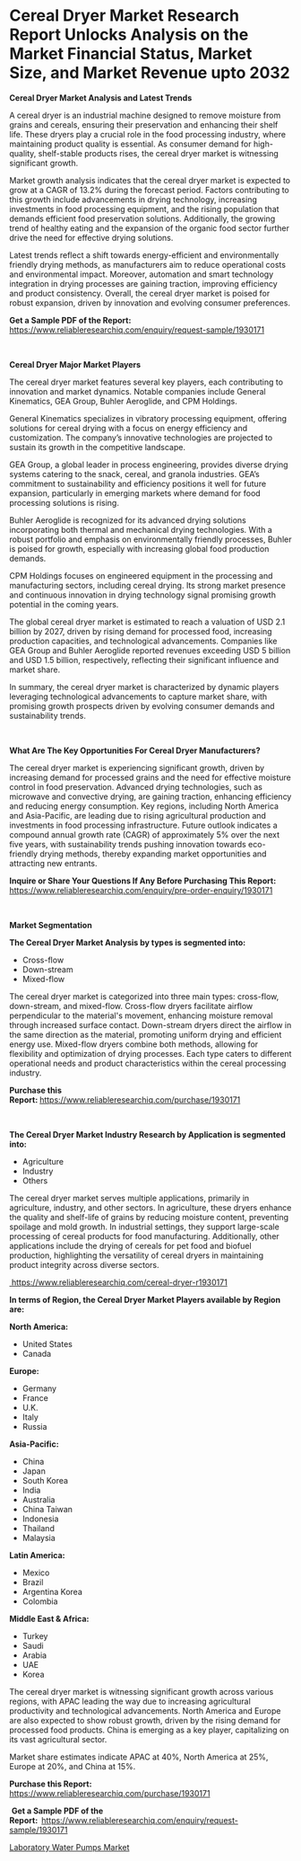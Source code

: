 <p><h1>Cereal Dryer Market Research Report Unlocks Analysis on the Market Financial Status, Market Size, and Market Revenue upto 2032</h1></p><p><strong>Cereal Dryer Market Analysis and Latest Trends</strong></p>
<p><p>A cereal dryer is an industrial machine designed to remove moisture from grains and cereals, ensuring their preservation and enhancing their shelf life. These dryers play a crucial role in the food processing industry, where maintaining product quality is essential. As consumer demand for high-quality, shelf-stable products rises, the cereal dryer market is witnessing significant growth.</p><p>Market growth analysis indicates that the cereal dryer market is expected to grow at a CAGR of 13.2% during the forecast period. Factors contributing to this growth include advancements in drying technology, increasing investments in food processing equipment, and the rising population that demands efficient food preservation solutions. Additionally, the growing trend of healthy eating and the expansion of the organic food sector further drive the need for effective drying solutions.</p><p>Latest trends reflect a shift towards energy-efficient and environmentally friendly drying methods, as manufacturers aim to reduce operational costs and environmental impact. Moreover, automation and smart technology integration in drying processes are gaining traction, improving efficiency and product consistency. Overall, the cereal dryer market is poised for robust expansion, driven by innovation and evolving consumer preferences.</p></p>
<p><strong>Get a Sample PDF of the Report:&nbsp;</strong> <a href="https://www.reliableresearchiq.com/enquiry/request-sample/1930171?utm_campaign=3129&utm_medium=2&utm_source=Github&utm_content=ia&utm_term=09042025&utm_id=cereal-dryer">https://www.reliableresearchiq.com/enquiry/request-sample/1930171</a></p>
<p>&nbsp;</p>
<p><strong>Cereal Dryer Major Market Players</strong></p>
<p><p>The cereal dryer market features several key players, each contributing to innovation and market dynamics. Notable companies include General Kinematics, GEA Group, Buhler Aeroglide, and CPM Holdings.</p><p>General Kinematics specializes in vibratory processing equipment, offering solutions for cereal drying with a focus on energy efficiency and customization. The company’s innovative technologies are projected to sustain its growth in the competitive landscape.</p><p>GEA Group, a global leader in process engineering, provides diverse drying systems catering to the snack, cereal, and granola industries. GEA’s commitment to sustainability and efficiency positions it well for future expansion, particularly in emerging markets where demand for food processing solutions is rising.</p><p>Buhler Aeroglide is recognized for its advanced drying solutions incorporating both thermal and mechanical drying technologies. With a robust portfolio and emphasis on environmentally friendly processes, Buhler is poised for growth, especially with increasing global food production demands.</p><p>CPM Holdings focuses on engineered equipment in the processing and manufacturing sectors, including cereal drying. Its strong market presence and continuous innovation in drying technology signal promising growth potential in the coming years.</p><p>The global cereal dryer market is estimated to reach a valuation of USD 2.1 billion by 2027, driven by rising demand for processed food, increasing production capacities, and technological advancements. Companies like GEA Group and Buhler Aeroglide reported revenues exceeding USD 5 billion and USD 1.5 billion, respectively, reflecting their significant influence and market share.</p><p>In summary, the cereal dryer market is characterized by dynamic players leveraging technological advancements to capture market share, with promising growth prospects driven by evolving consumer demands and sustainability trends.</p></p>
<p>&nbsp;</p>
<p><strong>What Are The Key Opportunities For Cereal Dryer Manufacturers?</strong></p>
<p><p>The cereal dryer market is experiencing significant growth, driven by increasing demand for processed grains and the need for effective moisture control in food preservation. Advanced drying technologies, such as microwave and convective drying, are gaining traction, enhancing efficiency and reducing energy consumption. Key regions, including North America and Asia-Pacific, are leading due to rising agricultural production and investments in food processing infrastructure. Future outlook indicates a compound annual growth rate (CAGR) of approximately 5% over the next five years, with sustainability trends pushing innovation towards eco-friendly drying methods, thereby expanding market opportunities and attracting new entrants.</p></p>
<p><strong>Inquire or Share Your Questions If Any Before Purchasing This Report:</strong> <a href="https://www.reliableresearchiq.com/enquiry/pre-order-enquiry/1930171?utm_campaign=3129&utm_medium=2&utm_source=Github&utm_content=ia&utm_term=09042025&utm_id=cereal-dryer">https://www.reliableresearchiq.com/enquiry/pre-order-enquiry/1930171</a></p>
<p>&nbsp;</p>
<p><strong>Market Segmentation</strong></p>
<p><strong>The Cereal Dryer Market Analysis by types is segmented into:</strong></p>
<p><ul><li>Cross-flow</li><li>Down-stream</li><li>Mixed-flow</li></ul></p>
<p><p>The cereal dryer market is categorized into three main types: cross-flow, down-stream, and mixed-flow. Cross-flow dryers facilitate airflow perpendicular to the material's movement, enhancing moisture removal through increased surface contact. Down-stream dryers direct the airflow in the same direction as the material, promoting uniform drying and efficient energy use. Mixed-flow dryers combine both methods, allowing for flexibility and optimization of drying processes. Each type caters to different operational needs and product characteristics within the cereal processing industry.</p></p>
<p><strong>Purchase this Report:&nbsp;</strong><a href="https://www.reliableresearchiq.com/purchase/1930171?utm_campaign=3129&utm_medium=2&utm_source=Github&utm_content=ia&utm_term=09042025&utm_id=cereal-dryer">https://www.reliableresearchiq.com/purchase/1930171</a></p>
<p>&nbsp;</p>
<p><strong>The Cereal Dryer Market Industry Research by Application is segmented into:</strong></p>
<p><ul><li>Agriculture</li><li>Industry</li><li>Others</li></ul></p>
<p><p>The cereal dryer market serves multiple applications, primarily in agriculture, industry, and other sectors. In agriculture, these dryers enhance the quality and shelf-life of grains by reducing moisture content, preventing spoilage and mold growth. In industrial settings, they support large-scale processing of cereal products for food manufacturing. Additionally, other applications include the drying of cereals for pet food and biofuel production, highlighting the versatility of cereal dryers in maintaining product integrity across diverse sectors.</p></p>
<p><a href="https://www.reliableresearchiq.com/cereal-dryer-r1930171?utm_campaign=3129&utm_medium=2&utm_source=Github&utm_content=ia&utm_term=09042025&utm_id=cereal-dryer">&nbsp;https://www.reliableresearchiq.com/cereal-dryer-r1930171</a></p>
<p><strong>In terms of Region, the Cereal Dryer Market Players available by Region are:</strong></p>
<p>
    <p> <strong> North America: </strong>
        <ul>
            <li>United States</li>
            <li>Canada</li>
        </ul>
        </p> 
    <p> <strong> Europe: </strong>
        <ul>
            <li>Germany</li>
            <li>France</li>
            <li>U.K.</li>
            <li>Italy</li>
            <li>Russia</li>
        </ul>
        </p> 
    <p> <strong> Asia-Pacific: </strong>
        <ul>
            <li>China</li>
            <li>Japan</li>
            <li>South Korea</li>
            <li>India</li>
            <li>Australia</li>
            <li>China Taiwan</li>
            <li>Indonesia</li>
            <li>Thailand</li>
            <li>Malaysia</li>
        </ul>
        </p> 
    <p> <strong> Latin America: </strong>
        <ul>
            <li>Mexico</li>
            <li>Brazil</li>
            <li>Argentina Korea</li>
            <li>Colombia</li>
        </ul>
        </p> 
    <p> <strong> Middle East & Africa: </strong>
        <ul>
            <li>Turkey</li>
            <li>Saudi</li>
            <li>Arabia</li>
            <li>UAE</li>
            <li>Korea</li>
        </ul>
    </p>
    </p>
<p><p>The cereal dryer market is witnessing significant growth across various regions, with APAC leading the way due to increasing agricultural productivity and technological advancements. North America and Europe are also expected to show robust growth, driven by the rising demand for processed food products. China is emerging as a key player, capitalizing on its vast agricultural sector. </p><p>Market share estimates indicate APAC at 40%, North America at 25%, Europe at 20%, and China at 15%.</p></p>
<p><strong>Purchase this Report: </strong><a href="https://www.reliableresearchiq.com/purchase/1930171?utm_campaign=3129&utm_medium=2&utm_source=Github&utm_content=ia&utm_term=09042025&utm_id=cereal-dryer">https://www.reliableresearchiq.com/purchase/1930171</a></p>
<p>&nbsp;<strong>Get a Sample PDF of the Report:&nbsp;&nbsp;</strong><a href="https://www.reliableresearchiq.com/enquiry/request-sample/1930171?utm_campaign=3129&utm_medium=2&utm_source=Github&utm_content=ia&utm_term=09042025&utm_id=cereal-dryer">https://www.reliableresearchiq.com/enquiry/request-sample/1930171</a></p>
<p><strong></strong></p>
<p><p><a href="https://github.com/penglatilles/Market-Research-Report-List-1/blob/main/laboratory-water-pumps-market.md?utm_campaign=3129&utm_medium=2&utm_source=Github&utm_content=ia&utm_term=09042025&utm_id=cereal-dryer">Laboratory Water Pumps Market</a></p></p>